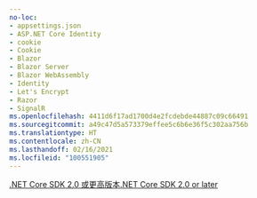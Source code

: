 ```yaml
---
no-loc:
- appsettings.json
- ASP.NET Core Identity
- cookie
- Cookie
- Blazor
- Blazor Server
- Blazor WebAssembly
- Identity
- Let's Encrypt
- Razor
- SignalR
ms.openlocfilehash: 4411d6f17ad1700d4e2fcdebde44887c09c66491
ms.sourcegitcommit: a49c47d5a573379effee5c6b6e36f5c302aa756b
ms.translationtype: HT
ms.contentlocale: zh-CN
ms.lasthandoff: 02/16/2021
ms.locfileid: "100551905"
---
```

[<span data-ttu-id="373c5-101">.NET Core SDK 2.0 或更高版本</span><span class="sxs-lookup"><span data-stu-id="373c5-101">.NET Core SDK 2.0 or later</span></span>](https://dotnet.microsoft.com/download)
